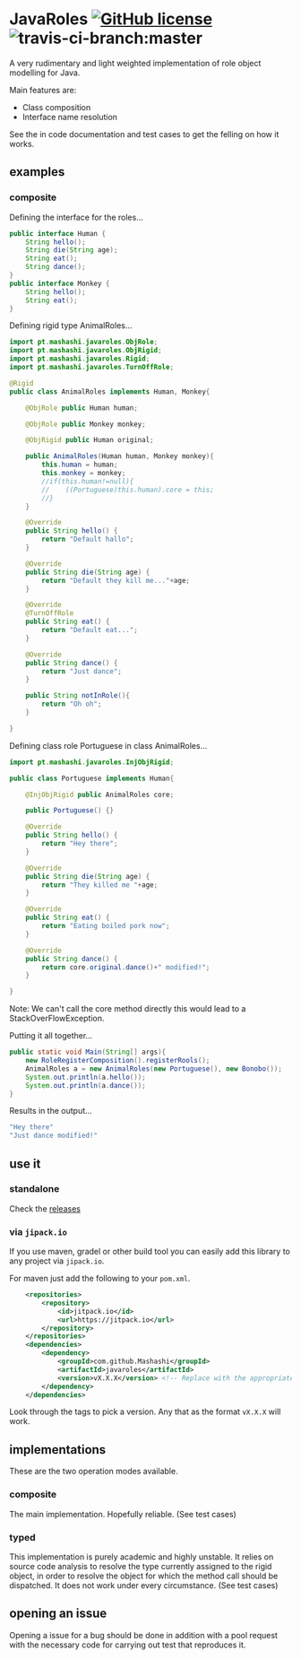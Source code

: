 # JavaRoles [![GitHub license](https://img.shields.io/badge/license-MIT-blue.svg)](https://raw.githubusercontent.com/Mashashi/javaroles/master/LICENSE) ![travis-ci-branch:master](https://travis-ci.org/Mashashi/javaroles.svg?branch=master) 

A very rudimentary and light weighted implementation of role object modelling for Java.

Main features are: 
* Class composition 
* Interface name resolution

See the in code documentation and test cases to get the felling on how it works.

## examples

### composite 

Defining the interface for the roles...
```java
public interface Human {
	String hello(); 
	String die(String age);  
	String eat();
	String dance();
}
public interface Monkey {
	String hello();
	String eat();
}
```

Defining rigid type AnimalRoles...
```java
import pt.mashashi.javaroles.ObjRole;
import pt.mashashi.javaroles.ObjRigid;
import pt.mashashi.javaroles.Rigid;
import pt.mashashi.javaroles.TurnOffRole;

@Rigid
public class AnimalRoles implements Human, Monkey{

	@ObjRole public Human human;

	@ObjRole public Monkey monkey;

	@ObjRigid public Human original;

	public AnimalRoles(Human human, Monkey monkey){
	    this.human = human;
	    this.monkey = monkey;
	    //if(this.human!=null){
	    //    ((Portuguese)this.human).core = this;
	    //}
	}

	@Override
	public String hello() {
	    return "Default hallo";
	}

	@Override
	public String die(String age) {
	    return "Default they kill me..."+age;
	}

	@Override
	@TurnOffRole
	public String eat() {
	    return "Default eat...";
	}

	@Override
	public String dance() {
	    return "Just dance";
	}

	public String notInRole(){
	    return "Oh oh";
	}

}
```

Defining class role Portuguese in class AnimalRoles...
```java
import pt.mashashi.javaroles.InjObjRigid;

public class Portuguese implements Human{

	@InjObjRigid public AnimalRoles core;

	public Portuguese() {}

	@Override
	public String hello() {
	    return "Hey there";
	}

	@Override
	public String die(String age) {
	    return "They killed me "+age;
	}

	@Override
	public String eat() {
	    return "Eating boiled pork now";
	}

	@Override
	public String dance() {
	    return core.original.dance()+" modified!";
	}

}
```
Note: We can't call the core method directly this would lead to a StackOverFlowException.

Putting it all together...
```java
public static void Main(String[] args){
	new RoleRegisterComposition().registerRools();
	AnimalRoles a = new AnimalRoles(new Portuguese(), new Bonobo());
	System.out.println(a.hello());
	System.out.println(a.dance());
}
```

Results in the output...
```java
"Hey there"
"Just dance modified!"
```

## use it

### standalone

Check the [releases](https://github.com/Mashashi/javaroles)

### via `jipack.io`
If you use maven, gradel or other build tool you can easily add this library to any project via `jipack.io`.

For maven just add the following to your `pom.xml`.

```xml
	<repositories>
		<repository>
		    <id>jitpack.io</id>
		    <url>https://jitpack.io</url>
		</repository>
	</repositories>
	<dependencies>
		<dependency>
			<groupId>com.github.Mashashi</groupId>
			<artifactId>javaroles</artifactId>
			<version>vX.X.X</version> <!-- Replace with the appropriate version -->
		</dependency>
	</dependencies>
```

Look through the tags to pick a version. Any that as the format `vX.X.X` will work.

## implementations
These are the two operation modes available.

### composite
The main implementation. Hopefully reliable. (See test cases)

### typed
This implementation is purely academic and highly unstable. It relies on source code analysis to resolve the type currently assigned to the rigid object, in order to resolve the object for which the method call should be dispatched. It does not work under every circumstance. (See test cases)

## opening an issue
Opening a issue for a bug should be done in addition with a pool request with the necessary code for carrying out test that reproduces it.